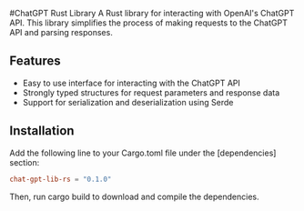 #ChatGPT Rust Library
A Rust library for interacting with OpenAI's ChatGPT API. This library simplifies the process of making requests to the ChatGPT API and parsing responses.

## Features
* Easy to use interface for interacting with the ChatGPT API
* Strongly typed structures for request parameters and response data
* Support for serialization and deserialization using Serde

## Installation
Add the following line to your Cargo.toml file under the [dependencies] section:
```toml
chat-gpt-lib-rs = "0.1.0"
```
Then, run cargo build to download and compile the dependencies.


